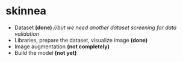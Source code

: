 # skinnea
* Dataset **(done)** 
  *//but we need another dataset screening for data validation*
* Libraries, prepare the dataset, visualize image **(done)**
* Image augmentation **(not completely)**
* Build the model **(not yet)**
